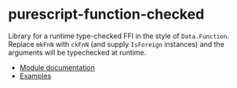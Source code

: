 purescript-function-checked
==================

Library for a runtime type-checked FFI in the style of `Data.Function`.  Replace `mkFnN` with `ckFnN` (and supply `IsForeign` instances) and the arguments will be typechecked at runtime.

- [Module documentation](docs/Module.md)
- [Examples](examples/)
